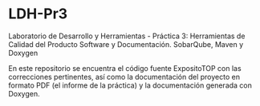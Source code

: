# LDH-Pr3
Laboratorio de Desarrollo y Herramientas - Práctica 3: Herramientas de Calidad del Producto Software y Documentación. SobarQube, Maven y Doxygen

En este repositorio se encuentra el código fuente ExpositoTOP con las correcciones pertinentes, así como la documentación del proyecto en formato PDF (el informe de la práctica) y la documentación generada con Doxygen.
